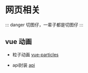 # 网页相关

::: danger
切图仔，一辈子都是切图仔
:::


## vue 动画
- 粒子动画  [vue-particles](https://www.npmjs.com/package/vue-particles)

- api封装 [api](view/web/utils/api.md)


